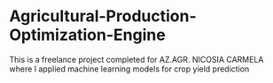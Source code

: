 # Agricultural-Production-Optimization-Engine
This is a freelance project completed for AZ.AGR. NICOSIA CARMELA where I applied machine learning models for crop yield prediction
